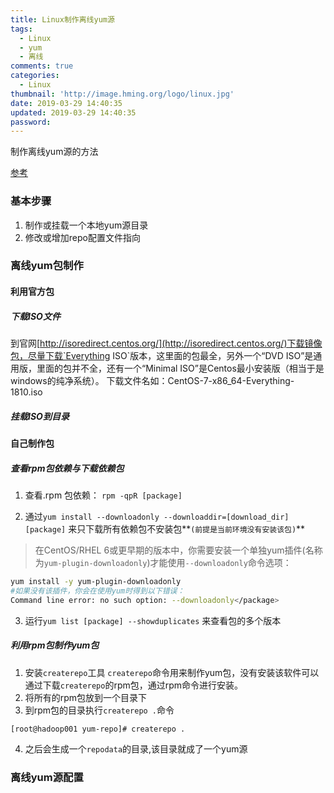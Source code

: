 ```yaml
---
title: Linux制作离线yum源
tags:
  - Linux
  - yum
  - 离线
comments: true
categories:
  - Linux
thumbnail: 'http://image.hming.org/logo/linux.jpg'
date: 2019-03-29 14:40:35
updated: 2019-03-29 14:40:35
password:
---
```

制作离线yum源的方法
<!-- more -->
[参考](https://blog.csdn.net/huangjin0507/article/details/51351807)
### 基本步骤
1. 制作或挂载一个本地yum源目录
2. 修改或增加repo配置文件指向
### 离线yum包制作
#### 利用官方包
##### 下载ISO文件
到官网[http://isoredirect.centos.org/](http://isoredirect.centos.org/)下载镜像包，尽量下载`Everything ISO`版本，这里面的包最全，另外一个“DVD ISO”是通用版，里面的包并不全，还有一个“Minimal ISO”是Centos最小安装版（相当于是windows的纯净系统）。
下载文件名如：CentOS-7-x86_64-Everything-1810.iso
##### 挂载ISO到目录

#### 自己制作包
##### 查看rpm包依赖与下载依赖包
1. 查看.rpm 包依赖：
`rpm -qpR [package]`

2. 通过`yum install --downloadonly --downloaddir=[download_dir] [package]` 来只下载所有依赖包不安装包**`(前提是当前环境没有安装该包)`**
> 在CentOS/RHEL 6或更早期的版本中，你需要安装一个单独yum插件(名称为`yum-plugin-downloadonly`)才能使用`--downloadonly`命令选项：
```bash
yum install -y yum-plugin-downloadonly
#如果没有该插件，你会在使用yum时得到以下错误：
Command line error: no such option: --downloadonly</package>
```
3. 运行`yum list [package] --showduplicates` 来查看包的多个版本
##### 利用rpm包制作yum包
1. 安装`createrepo`工具
`createrepo`命令用来制作yum包，没有安装该软件可以通过下载`createrepo`的rpm包，通过rpm命令进行安装。
2. 将所有的rpm包放到一个目录下
3. 到rpm包的目录执行`createrepo .`命令
 ```bash
 [root@hadoop001 yum-repo]# createrepo .
 ```
4. 之后会生成一个`repodata`的目录,该目录就成了一个yum源
### 离线yum源配置
